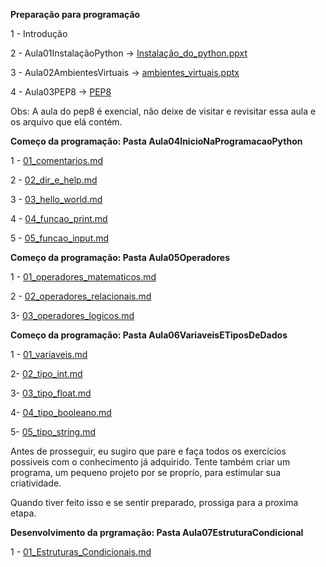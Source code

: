 **Preparação para programação**

1 - Introdução

2 - Aula01InstalaçãoPython -> [Instalação_do_python.ppxt](https://github.com/Gabriel-Cavalcanti/Python_teoria/tree/main/Aula01Instala%C3%A7%C3%A3oPython)

3 - Aula02AmbientesVirtuais -> [ambientes_virtuais.pptx](https://github.com/Gabriel-Cavalcanti/Python_teoria/tree/main/Aula02AmbientesVirtuais)

4 - Aula03PEP8 -> [PEP8](https://github.com/Gabriel-Cavalcanti/Python_teoria/tree/main/Aula03PEP8)

Obs: A aula do pep8 é exencial, não deixe de visitar e revisitar essa  aula e os arquivo que elá contém.

**Começo da programação: Pasta Aula04InicioNaProgramacaoPython**

1 - [01_comentarios.md](https://github.com/Gabriel-Cavalcanti/Python_teoria/blob/main/Aula04InicioNaProgramacaoPython/01_comentarios.md)

2 -  [02_dir_e_help.md](https://github.com/Gabriel-Cavalcanti/Python_teoria/blob/main/Aula04InicioNaProgramacaoPython/02_dir_e_help.md)

3 -  [03_hello_world.md](https://github.com/Gabriel-Cavalcanti/Python_teoria/blob/main/Aula04InicioNaProgramacaoPython/03_hello_world.md)

4 - [04_funcao_print.md](https://github.com/Gabriel-Cavalcanti/Python_teoria/blob/main/Aula04InicioNaProgramacaoPython/04_funcao_print.md)

5 - [05_funcao_input.md](https://github.com/Gabriel-Cavalcanti/Python_teoria/blob/main/Aula04InicioNaProgramacaoPython/05_funcao_input.md)

**Começo da programação: Pasta Aula05Operadores**

1 - [01_operadores_matematicos.md](https://github.com/Gabriel-Cavalcanti/Python_teoria/blob/main/Aula05Operadores/01_operadores_matematicos.md)

2 - [02_operadores_relacionais.md](https://github.com/Gabriel-Cavalcanti/Python_teoria/blob/main/Aula05Operadores/02_operadores_relacionais.md)

3- [03_operadores_logicos.md](https://github.com/Gabriel-Cavalcanti/Python_teoria/blob/main/Aula05Operadores/03_operadores_logicos.md)


**Começo da programação: Pasta Aula06VariaveisETiposDeDados**

1 - [01_variaveis.md](https://github.com/Gabriel-Cavalcanti/Python_teoria/blob/main/Aula06VariaveisETiposDeDados/01_variaveis.md)

2- [02_tipo_int.md](https://github.com/Gabriel-Cavalcanti/Python_teoria/blob/main/Aula06VariaveisETiposDeDados/02_tipo_int.md)

3- [03_tipo_float.md](https://github.com/Gabriel-Cavalcanti/Python_teoria/blob/main/Aula06VariaveisETiposDeDados/03_tipo_float.md)

4- [04_tipo_booleano.md](https://github.com/Gabriel-Cavalcanti/Python_teoria/blob/main/Aula06VariaveisETiposDeDados/04_tipo_booleano.md)

5- [05_tipo_string.md](https://github.com/Gabriel-Cavalcanti/Python_teoria/blob/main/Aula06VariaveisETiposDeDados/05_tipo_string.md)

Antes de prosseguir, eu sugiro que pare e faça todos os exercícios possiveis com o conhecimento já adquirido. Tente também criar um programa, um pequeno projeto por se
proprío, para estimular sua criatividade. 

Quando tiver feito isso e se sentir preparado, prossiga para a proxima etapa.

**Desenvolvimento da prgramação: Pasta Aula07EstruturaCondicional**

1 - [01_Estruturas_Condicionais.md]()




